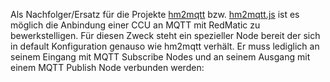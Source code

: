 Als Nachfolger/Ersatz für die Projekte [hm2mqtt](https://github.com/owagner/hm2mqtt) bzw. [hm2mqtt.js](https://guthub.com/hobbyquaker/hm2mqtt.js) ist es möglich die Anbindung einer CCU an MQTT mit RedMatic zu bewerkstelligen. Für diesen Zweck steht ein spezieller Node bereit der sich in default Konfiguration genauso wie hm2mqtt verhält. Er muss lediglich an seinem Eingang mit MQTT Subscribe Nodes und an seinem Ausgang mit einem MQTT Publish Node verbunden werden:



